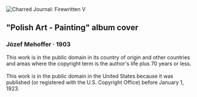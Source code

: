 <div class="artwork-of-the-day">
  <div class="container">
    <div class="img-wrapper">
      <img
        src="https://uploads1.wikiart.org/00135/images/jozef-mehoffer/j-zef-mehoffer-sztuka-polska-malarstwo-1903.jpg!Large.jpg"
        alt="Charred Journal: Firewritten V" />
    </div>
    <div class="artwork-detail">
      <div class="artwork-origin"> 
        <h2 class="artwork-name">"Polish Art - Painting" album cover</h2>
        <h3 class="artist">
          Józef Mehoffer
                    ·  1903
        </h3>
      </div>
      <p class="description">
        <span class="artwork-description-text ng-binding" ng-bind-html="viewModel.ArtworkOfTheDay.Description | unsafe">This work is in the public domain in its country of origin and other countries and areas where the copyright term is the author's life plus 70 years or less.<br><br>This work is in the public domain in the United States because it was published (or registered with the U.S. Copyright Office) before January 1, 1923.</span>
                        <div class="text-shadow-container ng-hide" ng-show="showShadow"></div>
      </p>
    </div>
  </div>

</div>

